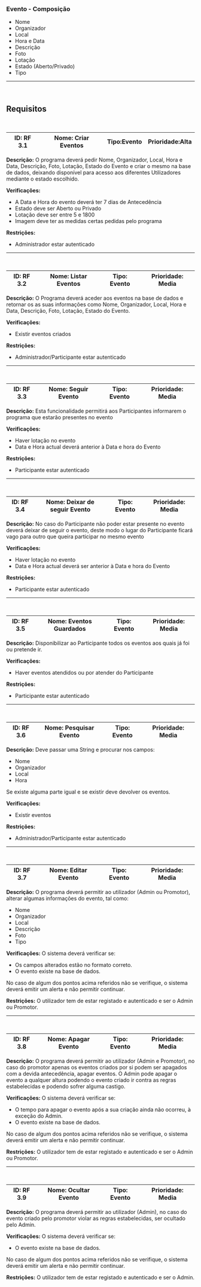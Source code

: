 ### Evento - Composição
 
- Nome
- Organizador
- Local
- Hora e Data
- Descrição
- Foto
- Lotação
- Estado (Aberto/Privado)
- Tipo
 
---
 
<br>

## Requisitos

<br>

 ID: RF 3.1 | Nome: Criar Eventos | Tipo:Evento  | Prioridade:Alta |
| --- | --- | --- | --- |
 
**Descrição:** O programa deverá pedir Nome, Organizador, Local, Hora e Data, Descrição, Foto, Lotação, Estado do Evento e criar o mesmo na base de dados,
deixando disponível para acesso aos diferentes Utilizadores mediante o estado escolhido.
 
**Verificações:**
- A Data e Hora do evento deverá ter 7 dias de Antecedência
- Estado deve ser Aberto ou Privado
- Lotação deve ser entre 5 e 1800 
- Imagem deve ter as medidas certas pedidas pelo programa
 
**Restrições:**
- Administrador estar autenticado
 
---
 
<br>

| ID: RF 3.2 | Nome: Listar Eventos| Tipo:  Evento| Prioridade: Media|
| --- | --- | --- | --- |
 
**Descrição:** O Programa deverá aceder aos eventos na base de dados e retornar os as
suas informações como Nome, Organizador, Local, Hora e Data, Descrição, Foto, Lotação, Estado do Evento.
 
**Verificações:**
- Existir eventos criados
 
**Restrições:**
- Administrador/Participante estar autenticado
 
---
 
<br>

| ID: RF 3.3 | Nome: Seguir Evento | Tipo: Evento | Prioridade: Media|
| --- | --- | --- | --- |
 
**Descrição:** Esta funcionalidade permitirá aos Participantes informarem o programa que estarão presentes no evento
 
**Verificações:**
- Haver lotação no evento
- Data e Hora actual deverá anterior à Data e hora do Evento
 
**Restrições:**
- Participante estar autenticado
 
---
 
<br>

| ID: RF 3.4 | Nome: Deixar de seguir Evento | Tipo: Evento | Prioridade: Media
| --- | --- |  --- | --- |
 
**Descrição:** No caso do Participante não poder estar presente no evento deverá deixar de seguir o evento, deste modo o lugar do Participante ficará vago para outro que queira participar no mesmo evento
 
**Verificações:**
- Haver lotação no evento
- Data e Hora actual deverá ser anterior à Data e hora do Evento
 
**Restrições:**
- Participante estar autenticado
 
---
 
<br>

| ID: RF 3.5 | Nome: Eventos Guardados | Tipo: Evento | Prioridade: Media |
| --- | --- | --- | --- |
 
**Descrição:** Disponibilizar ao Participante todos os eventos aos quais já foi ou pretende ir.
 
**Verificações:**
- Haver eventos atendidos ou por atender do Participante
 
**Restrições:**
- Participante estar autenticado
 
---
 
<br>

| ID: RF 3.6 | Nome: Pesquisar Evento | Tipo: Evento | Prioridade: Media|
| --- | --- | --- | --- |
 
**Descrição:** Deve passar uma String e procurar nos campos:
- Nome
- Organizador
- Local
- Hora

Se existe alguma parte igual e se existir deve devolver os eventos.
 
**Verificações:**
- Existir eventos
 
**Restrições:**
- Administrador/Participante estar autenticado

---
 
<br>

| ID: RF 3.7 | Nome: Editar Evento | Tipo: Evento | Prioridade: Media|
| --- | --- | --- | --- |
 
**Descrição:** O programa deverá permitir ao utilizador (Admin ou Promotor), alterar algumas informações do evento, tal como: 
- Nome
- Organizador
- Local
- Descrição
- Foto
- Tipo

**Verificações:**
O sistema deverá verificar se:
- Os campos alterados estão no formato correto.
- O evento existe na base de dados.

No caso de algum dos pontos acima referidos não se verifique, o sistema deverá emitir um alerta e não permitir continuar.
 
**Restrições:**
O utilizador tem de estar registado e autenticado e ser o Admin ou Promotor.

---
 
<br>

| ID: RF 3.8 | Nome: Apagar Evento | Tipo: Evento | Prioridade: Media|
| --- | --- | --- | --- |
 
**Descrição:** O programa deverá permitir ao utilizador (Admin e Promotor), no caso do promotor apenas os eventos criados por si podem ser apagados com a devida antecedência, apagar eventos. O Admin pode apagar o evento a qualquer altura podendo o evento criado ir contra as regras estabelecidas e podendo sofrer alguma castigo.
 
**Verificações:**
O sistema deverá verificar se:
- O tempo para apagar o evento após a sua criação ainda não ocorreu, à exceção do Admin.
- O evento existe na base de dados.

No caso de algum dos pontos acima referidos não se verifique, o sistema deverá emitir um alerta e não permitir continuar.
 
**Restrições:**
O utilizador tem de estar registado e autenticado e ser o Admin ou Promotor.

---
 
<br>

| ID: RF 3.9 | Nome: Ocultar Evento | Tipo: Evento | Prioridade: Media|
| --- | --- | --- | --- |
 
**Descrição:** O programa deverá permitir ao utilizador (Admin), no caso do evento criado pelo promotor violar as regras estabelecidas, ser ocultado pelo Admin.
 
**Verificações:**
O sistema deverá verificar se:
- O evento existe na base de dados.

No caso de algum dos pontos acima referidos não se verifique, o sistema deverá emitir um alerta e não permitir continuar.
 
**Restrições:**
O utilizador tem de estar registado e autenticado e ser o Admin.